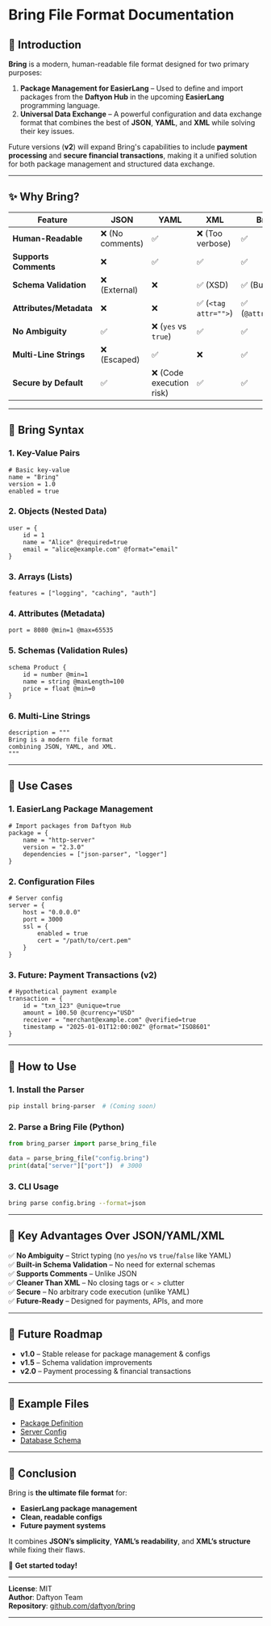 # **Bring File Format Documentation**

## **📌 Introduction**
**Bring** is a modern, human-readable file format designed for two primary purposes:
1. **Package Management for EasierLang** – Used to define and import packages from the **Daftyon Hub** in the upcoming **EasierLang** programming language.
2. **Universal Data Exchange** – A powerful configuration and data exchange format that combines the best of **JSON**, **YAML**, and **XML** while solving their key issues.

Future versions (**v2**) will expand Bring's capabilities to include **payment processing** and **secure financial transactions**, making it a unified solution for both package management and structured data exchange.

---

## **✨ Why Bring?**
| Feature | JSON | YAML | XML | **Bring** |
|---------|------|------|-----|-----------|
| **Human-Readable** | ❌ (No comments) | ✅ | ❌ (Too verbose) | ✅ |
| **Supports Comments** | ❌ | ✅ | ✅ | ✅ |
| **Schema Validation** | ❌ (External) | ❌ | ✅ (XSD) | ✅ (Built-in) |
| **Attributes/Metadata** | ❌ | ❌ | ✅ (`<tag attr="">`) | ✅ (`@attr=value`) |
| **No Ambiguity** | ✅ | ❌ (`yes` vs `true`) | ✅ | ✅ |
| **Multi-Line Strings** | ❌ (Escaped) | ✅ | ❌ | ✅ |
| **Secure by Default** | ✅ | ❌ (Code execution risk) | ✅ | ✅ |

---

## **📜 Bring Syntax**
### **1. Key-Value Pairs**
```bring
# Basic key-value
name = "Bring"
version = 1.0
enabled = true
```

### **2. Objects (Nested Data)**
```bring
user = {
    id = 1
    name = "Alice" @required=true
    email = "alice@example.com" @format="email"
}
```

### **3. Arrays (Lists)**
```bring
features = ["logging", "caching", "auth"]
```

### **4. Attributes (Metadata)**
```bring
port = 8080 @min=1 @max=65535
```

### **5. Schemas (Validation Rules)**
```bring
schema Product {
    id = number @min=1
    name = string @maxLength=100
    price = float @min=0
}
```

### **6. Multi-Line Strings**
```bring
description = """
Bring is a modern file format
combining JSON, YAML, and XML.
"""
```

---

## **🚀 Use Cases**
### **1. EasierLang Package Management**
```bring
# Import packages from Daftyon Hub
package = {
    name = "http-server"
    version = "2.3.0"
    dependencies = ["json-parser", "logger"]
}
```

### **2. Configuration Files**
```bring
# Server config
server = {
    host = "0.0.0.0"
    port = 3000
    ssl = {
        enabled = true
        cert = "/path/to/cert.pem"
    }
}
```

### **3. Future: Payment Transactions (v2)**
```bring
# Hypothetical payment example
transaction = {
    id = "txn_123" @unique=true
    amount = 100.50 @currency="USD"
    receiver = "merchant@example.com" @verified=true
    timestamp = "2025-01-01T12:00:00Z" @format="ISO8601"
}
```

---

## **🔧 How to Use**
### **1. Install the Parser**
```bash
pip install bring-parser  # (Coming soon)
```

### **2. Parse a Bring File (Python)**
```python
from bring_parser import parse_bring_file

data = parse_bring_file("config.bring")
print(data["server"]["port"])  # 3000
```

### **3. CLI Usage**
```bash
bring parse config.bring --format=json
```

---

## **📌 Key Advantages Over JSON/YAML/XML**
✅ **No Ambiguity** – Strict typing (no `yes`/`no` vs `true`/`false` like YAML)  
✅ **Built-in Schema Validation** – No need for external schemas  
✅ **Supports Comments** – Unlike JSON  
✅ **Cleaner Than XML** – No closing tags or `< >` clutter  
✅ **Secure** – No arbitrary code execution (unlike YAML)  
✅ **Future-Ready** – Designed for payments, APIs, and more  

---

## **📅 Future Roadmap**
- **v1.0** – Stable release for package management & configs  
- **v1.5** – Schema validation improvements  
- **v2.0** – Payment processing & financial transactions  

---

## **📂 Example Files**
- [Package Definition](examples/package.bring)  
- [Server Config](examples/server.bring)  
- [Database Schema](examples/schema.bring)  

---

## **🎯 Conclusion**
Bring is **the ultimate file format** for:
- **EasierLang package management**  
- **Clean, readable configs**  
- **Future payment systems**  

It combines **JSON’s simplicity**, **YAML’s readability**, and **XML’s structure** while fixing their flaws.  

🚀 **Get started today!**  

---
**License**: MIT  
**Author**: Daftyon Team  
**Repository**: [github.com/daftyon/bring](https://github.com/daftyon/bring)  

--- 
